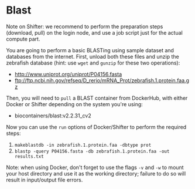 # Blast

Note on Shifter: we recommend to perform the preparation steps (download, pull) on the login node, 
and use a job script just for the actual compute part.

You are going to perform a basic BLASTing using sample dataset and databases from the internet. First, unload both these files and unzip the zebrafish database
(hint: use `wget` and `gunzip` for these two operations):
* http://www.uniprot.org/uniprot/P04156.fasta
* ftp://ftp.ncbi.nih.gov/refseq/D_rerio/mRNA_Prot/zebrafish.1.protein.faa.gz 

Then, you will need to `pull` a BLAST container from DockerHub, with either Docker or Shifter depending on the system you're using:
* biocontainers/blast:v2.2.31_cv2

Now you can use the `run` options of Docker/Shifter to perform the required steps:
1. `makeblastdb -in zebrafish.1.protein.faa -dbtype prot`
1. `blastp -query P04156.fasta -db zebrafish.1.protein.faa -out results.txt`

Note: when using Docker, don't forget to use the flags `-v` and `-w` to mount your host directory and use it as the working directory; failure to do so will result in input/output file errors.
